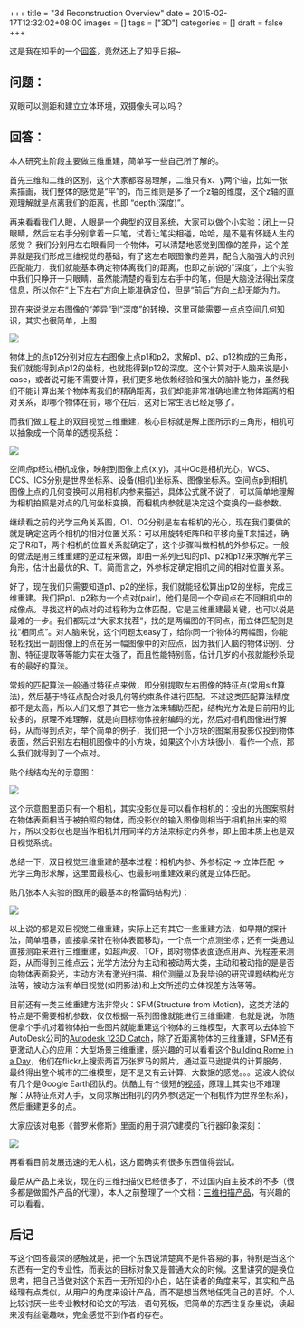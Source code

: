 +++
title = "3d Reconstruction Overview"
date = 2015-02-17T12:32:02+08:00
images = []
tags = ["3D"]
categories = []
draft = false
+++

这是我在知乎的一个[回答](http://www.zhihu.com/question/23418797/answer/39561946)，竟然还上了知乎日报~

## 问题：

双眼可以测距和建立立体环境，双摄像头可以吗？

## 回答：

本人研究生阶段主要做三维重建，简单写一些自己所了解的。

首先三维和二维的区别，这个大家都容易理解，二维只有x、y两个轴，比如一张素描画，我们整体的感觉是“平”的，而三维则是多了一个z轴的维度，这个z轴的直观理解就是点离我们的距离，也即 “depth(深度)”。

再来看看我们人眼，人眼是一个典型的双目系统，大家可以做个小实验：闭上一只眼睛，然后左右手分别拿着一只笔，试着让笔尖相碰，哈哈，是不是有怀疑人生的感觉？ 我们分别用左右眼看同一个物体，可以清楚地感觉到图像的差异，这个差异就是我们形成三维视觉的基础，有了这左右眼图像的差异，配合大脑强大的识别匹配能力，我们就能基本确定物体离我们的距离，也即之前说的”深度”，上个实验中我们只睁开一只眼睛，虽然能清楚的看到左右手中的笔，但是大脑没法得出深度信息，所以你在“上下左右”方向上能准确定位，但是“前后”方向上却无能为力。

现在来说说左右图像的“差异”到“深度”的转换，这里可能需要一点点空间几何知识，其实也很简单，上图

![](/media/3d-reconstruction-overview/img00002.png)

物体上的点p12分别对应左右图像上点p1和p2，求解p1、p2、p12构成的三角形，我们就能得到点p12的坐标，也就能得到p12的深度。这个计算对于人脑来说是小case，或者说可能不需要计算，我们更多地依赖经验和强大的脑补能力，虽然我们不能计算出某个物体离我们的精确距离，我们却能非常准确地建立物体距离的相对关系，即哪个物体在前，哪个在后，这对日常生活已经足够了。

而我们做工程上的双目视觉三维重建，核心目标就是解上图所示的三角形，相机可以抽象成一个简单的透视系统：

![](/media/3d-reconstruction-overview/img00004.png)

空间点p经过相机成像，映射到图像上点(x,y)，其中Oc是相机光心，WCS、DCS、ICS分别是世界坐标系、设备(相机)坐标系、图像坐标系。空间点p到相机图像上点的几何变换可以用相机内参来描述，具体公式就不说了，可以简单地理解为相机拍照是对点的几何坐标变换，而相机内参就是决定这个变换的一些参数。

继续看之前的光学三角关系图，O1、O2分别是左右相机的光心，现在我们要做的就是确定这两个相机的相对位置关系：可以用旋转矩阵R和平移向量T来描述，确定了R和T，两个相机的位置关系就确定了，这个步骤叫做相机的外参标定。一般的做法是用三维重建的逆过程来做，即由一系列已知的p1、p2和p12来求解光学三角形，估计出最优的R、T。简而言之，外参标定确定相机之间的相对位置关系。

好了，现在我们只需要知道p1、p2的坐标，我们就能轻松算出p12的坐标，完成三维重建。我们把p1、p2称为一个点对(pair)，他们是同一个空间点在不同相机中的成像点。寻找这样的点对的过程称为立体匹配，它是三维重建最关键，也可以说是最难的一步。我们都玩过“大家来找茬”，找的是两幅图的不同点，而立体匹配则是找“相同点”。对人脑来说，这个问题太easy了，给你同一个物体的两幅图，你能轻松找出一副图像上的点在另一幅图像中的对应点，因为我们人脑的物体识别、分割、特征提取等等能力实在太强了，而且性能特别高，估计几岁的小孩就能秒杀现有的最好的算法。

常规的匹配算法一般通过特征点来做，即分别提取左右图像的特征点(常用sift算法)，然后基于特征点配合对极几何等约束条件进行匹配。不过这类匹配算法精度都不是太高，所以人们又想了其它一些方法来辅助匹配，结构光方法是目前用的比较多的，原理不难理解，就是向目标物体投射编码的光，然后对相机图像进行解码，从而得到点对，举个简单的例子，我们把一个小方块的图案用投影仪投到物体表面，然后识别左右相机图像中的小方块，如果这个小方块很小，看作一个点，那么我们就得到了一个点对。

贴个线结构光的示意图：

![](/media/3d-reconstruction-overview/img00001.png)

这个示意图里面只有一个相机，其实投影仪是可以看作相机的：投出的光图案照射在物体表面相当于被拍照的物体，而投影仪的输入图像则相当于相机拍出来的照片，所以投影仪也是当作相机并用同样的方法来标定内外参，即上图本质上也是双目视觉系统。

总结一下，双目视觉三维重建的基本过程：相机内参、外参标定 -> 立体匹配 -> 光学三角形求解，这里面最核心、也最影响重建效果的就是立体匹配。

贴几张本人实验的图(用的最基本的格雷码结构光)：

![](/media/3d-reconstruction-overview/img00005.png)

以上说的都是双目视觉三维重建，实际上还有其它一些重建方法，如早期的探针法，简单粗暴，直接拿探针在物体表面移动，一个点一个点测坐标；还有一类通过直接测距来进行三维重建，如超声波、TOF，即对物体表面逐点用声、光程差来测距，从而得到三维点云；光学方法分为主动和被动两大类，主动和被动指的是是否向物体表面投光，主动方法有激光扫描、相位测量以及我毕设的研究课题结构光方法等，被动方法有单目视觉(如阴影法)和上文所述的立体视差方法等等。

目前还有一类三维重建方法非常火：SFM(Structure from Motion)，这类方法的特点是不需要相机参数，仅仅根据一系列图像就能进行三维重建，也就是说，你随便拿个手机对着物体拍一些图片就能重建这个物体的三维模型，大家可以去体验下AutoDesk公司的[Autodesk 123D Catch](http://www.123dapp.com/catch)，除了近距离物体的三维重建，SFM还有更激动人心的应用：大型场景三维重建，感兴趣的可以看看这个[Building Rome in a Day](http://grail.cs.washington.edu/rome/)，他们在flickr上搜索两百万张罗马的照片，通过亚马逊提供的计算服务，最终得出整个城市的三维模型，是不是又有云计算、大数据的感觉。。。这波人貌似有几个是Google Earth团队的。优酷上有个很短的[视频](http://v.youku.com/v_show/id_XMTUwMDg0OTQw.html)，原理上其实也不难理解：从特征点对入手，反向求解出相机的内外参(选定一个相机作为世界坐标系)，然后重建更多的点。

大家应该对电影《普罗米修斯》里面的用于洞穴建模的飞行器印象深刻：

![](/media/3d-reconstruction-overview/img00003.jpg)

再看看目前发展迅速的无人机，这方面确实有很多东西值得尝试。

最后从产品上来说，现在的三维扫描仪已经很多了，不过国内自主技术的不多（很多都是做国外产品的代理），本人之前整理了一个文档：[三维扫描产品](http://robot9.me/2014/03/02/3d-scaner/)，有兴趣的可以看看。

## 后记

写这个回答最深的感触就是，把一个东西说清楚真不是件容易的事，特别是当这个东西有一定的专业性，而表达的目标对象又是普通大众的时候。这里讲究的是换位思考，把自己当做对这个东西一无所知的小白，站在读者的角度来写，其实和产品经理有点类似，从用户的角度来设计产品，而不是想当然地任凭自己的喜好。个人比较讨厌一些专业教材和论文的写法，语句死板，把简单的东西往复杂里说，读起来没有丝毫趣味，完全感觉不到作者的存在。

